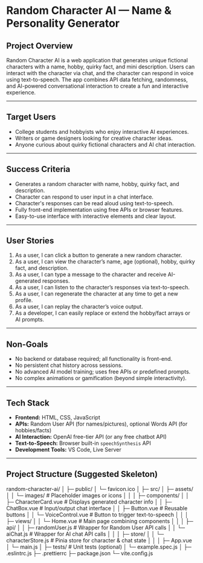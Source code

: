 # Random Character AI — Name & Personality Generator

## Project Overview
Random Character AI is a web application that generates unique fictional characters with a name, hobby, quirky fact, and mini description. Users can interact with the character via chat, and the character can respond in voice using text-to-speech. The app combines API data fetching, randomness, and AI-powered conversational interaction to create a fun and interactive experience.

---

## Target Users
- College students and hobbyists who enjoy interactive AI experiences.  
- Writers or game designers looking for creative character ideas.  
- Anyone curious about quirky fictional characters and AI chat interaction.

---

## Success Criteria
- Generates a random character with name, hobby, quirky fact, and description.  
- Character can respond to user input in a chat interface.  
- Character's responses can be read aloud using text-to-speech.  
- Fully front-end implementation using free APIs or browser features.  
- Easy-to-use interface with interactive elements and clear layout.

---

## User Stories
1. As a user, I can click a button to generate a new random character.  
2. As a user, I can view the character’s name, age (optional), hobby, quirky fact, and description.  
3. As a user, I can type a message to the character and receive AI-generated responses.  
4. As a user, I can listen to the character’s responses via text-to-speech.  
5. As a user, I can regenerate the character at any time to get a new profile.  
6. As a user, I can replay the character’s voice output.  
7. As a developer, I can easily replace or extend the hobby/fact arrays or AI prompts.  

---

## Non-Goals
- No backend or database required; all functionality is front-end.  
- No persistent chat history across sessions.  
- No advanced AI model training; uses free APIs or predefined prompts.  
- No complex animations or gamification (beyond simple interactivity).  

---

## Tech Stack
- **Frontend:** HTML, CSS, JavaScript  
- **APIs:** Random User API (for names/pictures), optional Words API (for hobbies/facts)  
- **AI Interaction:** OpenAI free-tier API (or any free chatbot API)  
- **Text-to-Speech:** Browser built-in `speechSynthesis` API  
- **Development Tools:** VS Code, Live Server  

---

## Project Structure (Suggested Skeleton)

random-character-ai/
│
├─ public/
│   └─ favicon.ico
│
├─ src/
│   ├─ assets/
│   │   └─ images/        # Placeholder images or icons
│   │
│   ├─ components/
│   │   ├─ CharacterCard.vue       # Displays generated character info
│   │   ├─ ChatBox.vue             # Input/output chat interface
│   │   ├─ Button.vue              # Reusable buttons
│   │   └─ VoiceControl.vue        # Button to trigger text-to-speech
│   │
│   ├─ views/
│   │   └─ Home.vue                # Main page combining components
│   │
│   ├─ api/
│   │   ├─ randomUser.js           # Wrapper for Random User API calls
│   │   └─ aiChat.js               # Wrapper for AI chat API calls
│   │
│   ├─ store/
│   │   └─ characterStore.js       # Pinia store for character & chat state
│   │
│   ├─ App.vue
│   └─ main.js
│
├─ tests/                          # Unit tests (optional)
│   └─ example.spec.js
│
├─ .eslintrc.js
├─ .prettierrc
├─ package.json
└─ vite.config.js
